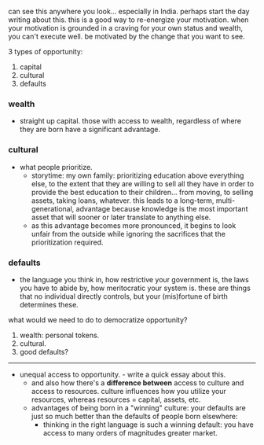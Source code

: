 can see this anywhere you look... especially in India. perhaps start the day writing about this. this is a good way to re-energize your motivation. when your motivation is grounded in a craving for your own status and wealth, you can't execute well. be motivated by the change that you want to see.

3 types of opportunity:
1. capital
2. cultural
3. defaults
### wealth
- straight up capital. those with access to wealth, regardless of where they are born have a significant advantage.
### cultural
- what people prioritize.
	- storytime: my own family: prioritizing education above everything else, to the extent that they are willing to sell all they have in order to provide the best education to their children... from moving, to selling assets, taking loans, whatever. this leads to a long-term, multi-generational, advantage because knowledge is the most important asset that will sooner or later translate to anything else.
	- as this advantage becomes more pronounced, it begins to look unfair from the outside while ignoring the sacrifices that the prioritization required.
### defaults
- the language you think in, how restrictive your government is, the laws you have to abide by, how meritocratic your system is. these are things that no individual directly controls, but your (mis)fortune of birth determines these.

what would we need to do to democratize opportunity?
1. wealth: personal tokens.
2. cultural.
3. good defaults?

---

- unequal access to opportunity. - write a quick essay about this.
	- and also how there's a **difference between** access to culture and access to resources. culture influences how you utilize your resources, whereas resources = capital, assets, etc.
	- advantages of being born in a "winning" culture: your defaults are just so much better than the defaults of people born elsewhere:
		- thinking in the right language is such a winning default: you have access to many orders of magnitudes greater market.

